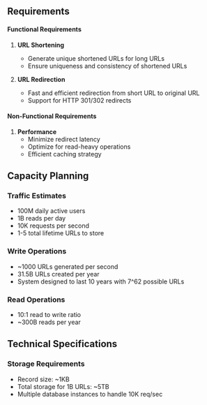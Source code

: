 ## Requirements

#### Functional Requirements

1. **URL Shortening**

   - Generate unique shortened URLs for long URLs
   - Ensure uniqueness and consistency of shortened URLs

2. **URL Redirection**

   - Fast and efficient redirection from short URL to original URL
   - Support for HTTP 301/302 redirects

#### Non-Functional Requirements

1. **Performance**
   - Minimize redirect latency
   - Optimize for read-heavy operations
   - Efficient caching strategy

## Capacity Planning

### Traffic Estimates

- 100M daily active users
- 1B reads per day
- 10K requests per second
- 1-5 total lifetime URLs to store

### Write Operations

- ~1000 URLs generated per second
- 31.5B URLs created per year
- System designed to last 10 years with 7^62 possible URLs

### Read Operations

- 10:1 read to write ratio
- ~300B reads per year

## Technical Specifications

### Storage Requirements

- Record size: ~1KB
- Total storage for 1B URLs: ~5TB
- Multiple database instances to handle 10K req/sec

